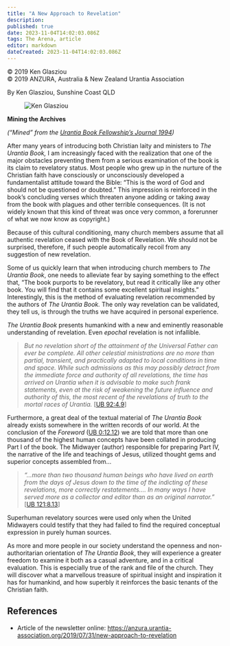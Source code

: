 ```yaml
---
title: "A New Approach to Revelation"
description: 
published: true
date: 2023-11-04T14:02:03.086Z
tags: The Arena, article
editor: markdown
dateCreated: 2023-11-04T14:02:03.086Z
---
```


<p class="v-card v-sheet theme--light gray lighten-3 px-2">© 2019 Ken Glasziou<br>© 2019 ANZURA, Australia & New Zealand Urantia Association</p>

By Ken Glasziou, Sunshine Coast QLD

<figure id="Figure_9" class="image urantiapedia image-style-align-left">
<img src="/image/article/The_Arena/Ken-Glasziou-165x300.jpg" alt="Ken Glasziou">
</figure>

**Mining the Archives**

_(“Mined” from the [Urantia Book Fellowship’s Journal 1994](/en/article/Ken_Glasziou/A_New_Approach_to_Revelation))_

After many years of introducing both Christian laity and ministers to _The Urantia Book,_ I am increasingly faced with the realization that one of the major obstacles preventing them from a serious examination of the book is its claim to revelatory status. Most people who grew up in the nurture of the Christian faith have consciously or unconsciously developed a fundamentalist attitude toward the Bible: “This is the word of God and should not be questioned or doubted.” This impression is reinforced in the book’s concluding verses which threaten anyone adding or taking away from the book with plagues and other terrible consequences. (It is not widely known that this kind of threat was once very common, a forerunner of what we now know as copyright.)

Because of this cultural conditioning, many church members assume that all authentic revelation ceased with the Book of Revelation. We should not be surprised, therefore, if such people automatically recoil from any suggestion of new revelation.

Some of us quickly learn that when introducing church members to _The Urantia Book_, one needs to alleviate fear by saying something to the effect that, “The book purports to be revelatory, but read it critically like any other book. You will find that it contains some excellent spiritual insights.” Interestingly, this is the method of evaluating revelation recommended by the authors of _The Urantia Book._ The only way revelation can be validated, they tell us, is through the truths we have acquired in personal experience.

_The Urantia Book_ presents humankind with a new and eminently reasonable understanding of revelation. Even _epochal_ revelation is not infallible.
<br style="clear:both;"/>

> _But no revelation short of the attainment of the Universal Father can ever be complete. All other celestial ministrations are no more than partial, transient, and practically adapted to local conditions in time and space. While such admissions as this may possibly detract from the immediate force and authority of all revelations, the time has arrived on Urantia when it is advisable to make such frank statements, even at the risk of weakening the future influence and authority of this, the most recent of the revelations of truth to the mortal races of Urantia._ [[UB 92:4.9](/en/The_Urantia_Book/92#p4_9)]

Furthermore, a great deal of the textual material of _The Urantia Book_ already exists somewhere in the written records of our world. At the conclusion of the _Foreword_ ([UB 0:12.12](/en/The_Urantia_Book/0#p12_12)) we are told that more than one thousand of the highest human concepts have been collated in producing Part I of the book. The Midwayer (author) responsible for preparing Part IV, the narrative of the life and teachings of Jesus, utilized thought gems and superior concepts assembled from…

> _“…more than two thousand human beings who have lived on earth from the days of Jesus down to the time of the indicting of these revelations, more correctly restatements…. In many ways I have served more as a collector and editor than as an original narrator.”_ [[UB 121:8.13](/en/The_Urantia_Book/121#p8_13)]

Superhuman revelatory sources were used only when the United Midwayers could testify that they had failed to find the required conceptual expression in purely human sources.

As more and more people in our society understand the openness and non-authoritarian orientation of _The Urantia Book_, they will experience a greater freedom to examine it both as a casual adventure, and in a critical evaluation. This is especially true of the rank and file of the church. They will discover what a marvellous treasure of spiritual insight and inspiration it has for humankind, and how superbly it reinforces the basic tenants of the Christian faith.

## References

- Article of the newsletter online: https://anzura.urantia-association.org/2019/07/31/new-approach-to-revelation